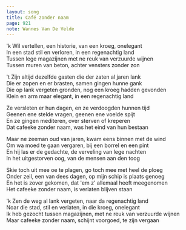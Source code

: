 ```yaml
---
layout: song
title: Café zonder naam
page: 921
note: Wannes Van De Velde
---
```


'k Wil vertellen, een historie, van een kroeg, onelegant  
In een stad stil en verloren, in een regenachtig land  
Tussen lege magazijnen met ne reuk van verzuurde wijnen  
Tussen muren van beton, achter vensters zonder zon  

't Zijn altijd dezelfde gasten die der zaten al jaren lank  
Die er zopen en er brasten, samen gingen hunne gank  
Die op lank vergeten gronden, nog een kroeg hadden gevonden  
Klein en arm maar elegant, in een regenachtig land  

Ze versleten er hun dagen, en ze verdoogden hunnen tijd  
Geenen ene stelde vragen, geenen ene voelde spijt  
En ze gingen mediteren, over sterven of kreperen  
Dat cafeeke zonder naam, was het eind van hun bestaan  

Maar ne zeeman oud van jaren, kwam eens binnen met de wind  
Om wa moed te gaan vergaren, bij een borrel en een pint  
En hij las er de gedachte, de verveling van lege nachten  
In het uitgestorven oog, van de mensen aan den toog  

Skie toch uit mee oe te plagen, go toch mee met heel de ploeg  
Onder zeil, een van dees dagen, op mijn schip is plaats genoeg  
En het is zover gekomen, dat 'em z' allemaal heeft meegenomen  
Het cafeeke zonder naam, is verlaten blijven staan  

'k Zen de weg al lank vergeten, naar da regenachtig land  
Noar die stad, stil en verlaten, in die kroeg, onelegant  
Ik heb gezocht tussen magazijnen, met ne reuk van verzuurde wijnen  
Maar cafeeke zonder naam, schijnt voorgoed, te zijn vergaan  
